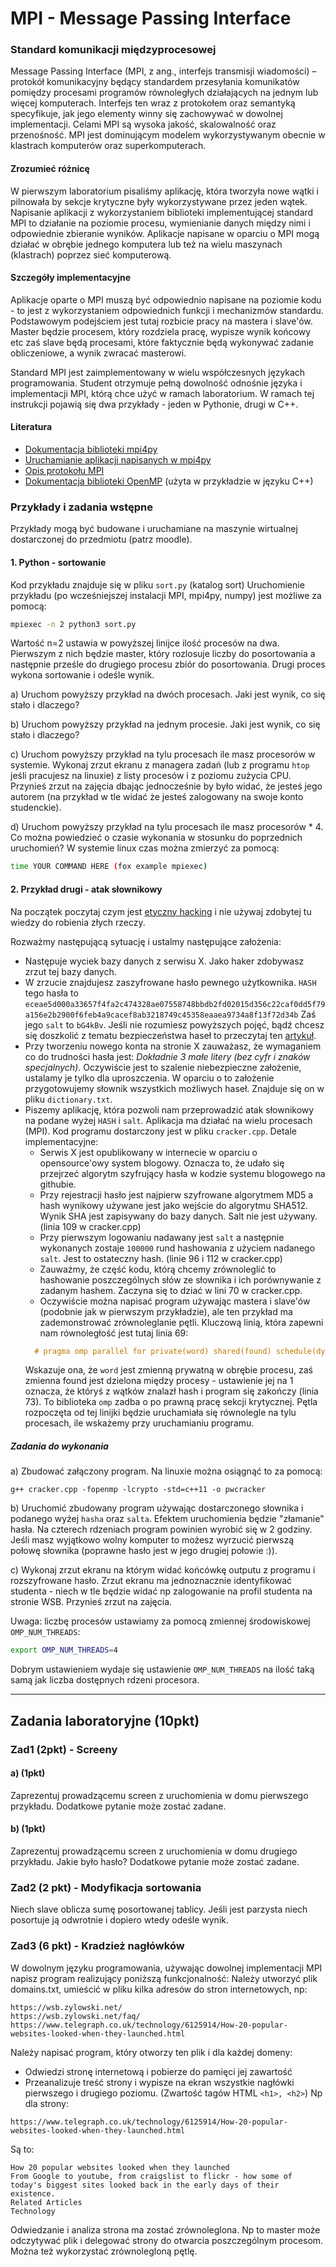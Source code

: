 # MPI - Message Passing Interface

### Standard komunikacji międzyprocesowej
Message Passing Interface (MPI, z ang., interfejs transmisji wiadomości) – protokół komunikacyjny będący standardem
przesyłania komunikatów pomiędzy procesami programów równoległych działających na jednym lub więcej komputerach.
Interfejs ten wraz z protokołem oraz semantyką specyfikuje, jak jego elementy winny się zachowywać w dowolnej implementacji.
Celami MPI są wysoka jakość, skalowalność oraz przenośność. MPI jest dominującym modelem wykorzystywanym obecnie w
klastrach komputerów oraz superkomputerach.

#### Zrozumieć różnicę
W pierwszym laboratorium pisaliśmy aplikację, która tworzyła nowe wątki i pilnowała by sekcje krytyczne były wykorzystywane przez jeden wątek.
Napisanie aplikacji z wykorzystaniem biblioteki implementującej standard MPI to działanie na poziomie procesu, wymienianie danych między nimi i odpowiednie zbieranie wyników.
Aplikacje napisane w oparciu o MPI mogą działać w obrębie jednego komputera lub też na wielu maszynach (klastrach) poprzez sieć komputerową.

#### Szczegóły implementacyjne
Aplikacje oparte o MPI muszą być odpowiednio napisane na poziomie kodu - to jest z wykorzystaniem odpowiednich funkcji i mechanizmów standardu.
Podstawowym podejściem jest tutaj rozbicie pracy na mastera i slave'ów. Master będzie procesem, który rozdziela pracę, wypisze wynik końcowy etc zaś
slave będą procesami, które faktycznie będą wykonywać zadanie obliczeniowe, a wynik zwracać masterowi.

Standard MPI jest zaimplementowany w wielu współczesnych językach programowania. Student otrzymuje pełną dowolność odnośnie języka i implementacji MPI, którą chce użyć w ramach laboratorium.
W ramach tej instrukcji pojawią się dwa przykłady - jeden w Pythonie, drugi w C++.

#### Literatura
- [Dokumentacja biblioteki mpi4py](https://mpi4py.readthedocs.io/en/stable/index.html)
- [Uruchamianie aplikacji napisanych w mpi4py](https://mpi4py.readthedocs.io/en/stable/tutorial.html#running-python-scripts-with-mpi)
- [Opis protokołu MPI](https://pl.wikipedia.org/wiki/Message_Passing_Interface)
- [Dokumentacja biblioteki OpenMP](https://pl.wikipedia.org/wiki/OpenMP) (użyta w przykładzie w języku C++)


### Przykłady i zadania wstępne
Przykłady mogą być budowane i uruchamiane na maszynie wirtualnej dostarczonej do przedmiotu (patrz moodle).
#### 1. Python - sortowanie

Kod przykładu znajduje się w pliku `sort.py` (katalog sort)
Uruchomienie przykładu (po wcześniejszej instalacji MPI, mpi4py, numpy) jest możliwe za pomocą:
```bash
mpiexec -n 2 python3 sort.py
```
Wartość n=2 ustawia w powyższej linijce ilość procesów na dwa.
Pierwszym z nich będzie master, który rozlosuje liczby do posortowania a następnie prześle do drugiego procesu zbiór do posortowania.
Drugi proces wykona sortowanie i odeśle wynik.

a) Uruchom powyższy przykład na dwóch procesach. Jaki jest wynik, co się stało i dlaczego?

b) Uruchom powyższy przykład na jednym procesie. Jaki jest wynik, co się stało i dlaczego?
 
c) Uruchom powyższy przykład na tylu procesach ile masz procesorów w systemie. Wykonaj zrzut ekranu z managera zadań (lub z programu `htop` jeśli pracujesz na linuxie) z listy procesów i z poziomu zużycia CPU.
Przynieś zrzut na zajęcia dbając jednocześnie by było widać, że jesteś jego autorem (na przykład w tle widać że jesteś zalogowany na swoje konto studenckie).

d) Uruchom powyższy przykład na tylu procesach ile masz procesorów * 4. Co można powiedzieć o czasie wykonania w stosunku do poprzednich uruchomień?
W systemie linux czas można zmierzyć za pomocą:
```bash
time YOUR COMMAND HERE (fox example mpiexec)
```

#### 2. Przykład drugi - atak słownikowy
Na początek poczytaj czym jest [etyczny hacking](http://panmore.com/ethical-hacking-code-of-ethics-security-risk-issues) i nie używaj zdobytej tu wiedzy do robienia złych rzeczy.

Rozważmy następującą sytuację i ustalmy następujące założenia:
- Następuje wyciek bazy danych z serwisu X. Jako haker zdobywasz zrzut tej bazy danych.
- W zrzucie znajdujesz zaszyfrowane hasło pewnego użytkownika. 
`HASH` tego hasła to
```eceae5d000a33657f4fa2c474328ae07558748bbdb2fd02015d356c22caf0dd5f79a156e2b2900f6feb4a9cacef8ab3218749c45358eaaea9734a8f13f72d34b``` 
Zaś jego `salt` to ```bG4kBv```.
Jeśli nie rozumiesz powyższych pojęć, bądź chcesz się doszkolić z tematu bezpieczeństwa haseł to przeczytaj ten [artykuł](https://crackstation.net/hashing-security.htm).
- Przy tworzeniu nowego konta na stronie X zauważasz, że wymaganiem co do trudności hasła jest: *Dokładnie 3 małe litery (bez cyfr i znaków specjalnych)*.
Oczywiście jest to szalenie niebezpieczne założenie, ustalamy je tylko dla uproszczenia.
W oparciu o to założenie przygotowujemy słownik wszystkich możliwych haseł. Znajduje się on w pliku `dictionary.txt`.
- Piszemy aplikację, która pozwoli nam przeprowadzić atak słownikowy na podane wyżej `HASH` i `salt`. Aplikacja ma działać na wielu procesach (MPI).
Kod programu dostarczony jest w pliku `cracker.cpp`. Detale implementacyjne:
    - Serwis X jest opublikowany w internecie w oparciu o opensource'owy system blogowy. Oznacza to, że udało się przejrzeć algorytm szyfrujący hasła w kodzie systemu blogowego na githubie.
    - Przy rejestracji hasło jest najpierw szyfrowane algorytmem MD5 a hash wynikowy używane jest jako wejście do algorytmu SHA512. Wynik SHA jest zapisywany do bazy danych. Salt nie jest używany. (linia 109 w cracker.cpp)
    - Przy pierwszym logowaniu nadawany jest `salt` a następnie wykonanych zostaje `100000` rund hashowania z użyciem nadanego `salt`. Jest to ostateczny hash. (linie 96 i 112 w cracker.cpp)
    - Zauważmy, że część kodu, którą chcemy zrównoleglić to hashowanie poszczególnych słów ze słownika i ich porównywanie z zadanym hashem. Zaczyna się to dziać w lini 70 w cracker.cpp.
    - Oczywiście można napisać program używając mastera i slave'ów (podobnie jak w pierwszym przykładzie), ale ten przykład ma zademonstrować zrównoleglanie pętli. Kluczową linią, która zapewni nam równoległość jest tutaj linia 69:
    ```cpp
      # pragma omp parallel for private(word) shared(found) schedule(dynamic)
    ```
    Wskazuje ona, że `word` jest zmienną prywatną w obrębie procesu, zaś zmienna found jest dzielona między procesy - ustawienie jej na 1 oznacza, że któryś z wątków znalazł hash i program się zakończy (linia 73). To biblioteka `omp` zadba o po prawną pracę sekcji krytycznej.
    Pętla rozpoczęta od tej linijki będzie uruchamiała się równolegle na tylu procesach, ile wskażemy przy uruchamianiu programu.

##### Zadania do wykonania
a) Zbudować załączony program. Na linuxie można osiągnąć to za pomocą:
```
g++ cracker.cpp -fopenmp -lcrypto -std=c++11 -o pwcracker
```
b) Uruchomić zbudowany program używając dostarczonego słownika i podanego wyżej `hasha` oraz `salta`.
Efektem uruchomienia będzie "złamanie" hasła. Na czterech rdzeniach program powinien wyrobić się w 2 godziny. Jeśli masz wyjątkowo wolny komputer to możesz wyrzucić pierwszą połowę słownika (poprawne hasło jest w jego drugiej połowie :)).

c) Wykonaj zrzut ekranu na którym widać końcówkę outputu z programu i rozszyfrowane hasło. Zrzut ekranu ma jednoznacznie identyfikować studenta - niech w tle będzie widać np zalogowanie na profil studenta na stronie WSB. Przynieś zrzut na zajęcia.

Uwaga: liczbę procesów ustawiamy za pomocą zmiennej środowiskowej `OMP_NUM_THREADS`:
```bash
export OMP_NUM_THREADS=4
```
Dobrym ustawieniem wydaje się ustawienie `OMP_NUM_THREADS` na ilość taką samą jak liczba dostępnych rdzeni procesora.


---


## Zadania laboratoryjne (10pkt)

### Zad1 (2pkt) - Screeny
#### a) (1pkt)
Zaprezentuj prowadzącemu screen z uruchomienia w domu pierwszego przykładu. Dodatkowe pytanie może zostać zadane.
#### b) (1pkt) 
Zaprezentuj prowadzącemu screen z uruchomienia w domu drugiego przykładu. Jakie było hasło? Dodatkowe pytanie może zostać zadane.

### Zad2 (2 pkt) - Modyfikacja sortowania
Niech slave oblicza sumę posortowanej tablicy. Jeśli jest parzysta niech posortuje ją odwrotnie i dopiero wtedy odeśle wynik. 


### Zad3 (6 pkt) - Kradzież nagłówków
W dowolnym języku programowania, używając dowolnej implementacji MPI napisz program realizujący poniższą funkcjonalność:
Należy utworzyć plik domains.txt, umieścić w pliku kilka adresów do stron internetowych, np:
```
https://wsb.zylowski.net/
https://wsb.zylowski.net/faq/
https://www.telegraph.co.uk/technology/6125914/How-20-popular-websites-looked-when-they-launched.html
```
Należy napisać program, który otworzy ten plik i dla każdej domeny:
- Odwiedzi stronę internetową i pobierze do pamięci jej zawartość
- Przeanalizuje treść strony i wypisze na ekran wszystkie nagłówki pierwszego i drugiego poziomu. (Zwartość tagów HTML ```<h1>, <h2>```)
Np dla strony:
```
https://www.telegraph.co.uk/technology/6125914/How-20-popular-websites-looked-when-they-launched.html
```
Są to:
```
How 20 popular websites looked when they launched
From Google to youtube, from craigslist to flickr - how some of today's biggest sites looked back in the early days of their existence.
Related Articles
Technology
```
Odwiedzanie i analiza strona ma zostać zrównoleglona. Np to master może odczytywać plik i delegować strony do otwarcia poszczególnym procesom.
Można też wykorzystać zrównolegloną pętlę.
